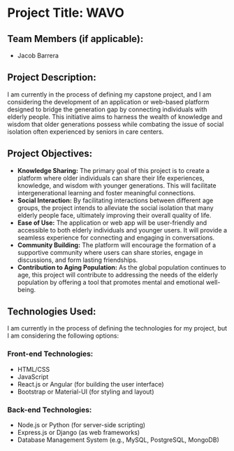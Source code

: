 # Project Title: WAVO

## Team Members (if applicable):
- Jacob Barrera

## Project Description:
I am currently in the process of defining my capstone project, and I am considering the development of an application or web-based platform designed to bridge the generation gap by connecting individuals with elderly people. This initiative aims to harness the wealth of knowledge and wisdom that older generations possess while combating the issue of social isolation often experienced by seniors in care centers.

## Project Objectives:
- **Knowledge Sharing:** The primary goal of this project is to create a platform where older individuals can share their life experiences, knowledge, and wisdom with younger generations. This will facilitate intergenerational learning and foster meaningful connections.
- **Social Interaction:** By facilitating interactions between different age groups, the project intends to alleviate the social isolation that many elderly people face, ultimately improving their overall quality of life.
- **Ease of Use:** The application or web app will be user-friendly and accessible to both elderly individuals and younger users. It will provide a seamless experience for connecting and engaging in conversations.
- **Community Building:** The platform will encourage the formation of a supportive community where users can share stories, engage in discussions, and form lasting friendships.
- **Contribution to Aging Population:** As the global population continues to age, this project will contribute to addressing the needs of the elderly population by offering a tool that promotes mental and emotional well-being.

## Technologies Used:
I am currently in the process of defining the technologies for my project, but I am considering the following options:

### Front-end Technologies:
- HTML/CSS
- JavaScript
- React.js or Angular (for building the user interface)
- Bootstrap or Material-UI (for styling and layout)

### Back-end Technologies:
- Node.js or Python (for server-side scripting)
- Express.js or Django (as web frameworks)
- Database Management System (e.g., MySQL, PostgreSQL, MongoDB)
